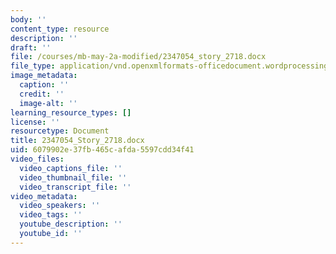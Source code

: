 ```yaml
---
body: ''
content_type: resource
description: ''
draft: ''
file: /courses/mb-may-2a-modified/2347054_story_2718.docx
file_type: application/vnd.openxmlformats-officedocument.wordprocessingml.document
image_metadata:
  caption: ''
  credit: ''
  image-alt: ''
learning_resource_types: []
license: ''
resourcetype: Document
title: 2347054_Story_2718.docx
uid: 6079902e-37fb-465c-afda-5597cdd34f41
video_files:
  video_captions_file: ''
  video_thumbnail_file: ''
  video_transcript_file: ''
video_metadata:
  video_speakers: ''
  video_tags: ''
  youtube_description: ''
  youtube_id: ''
---
```

